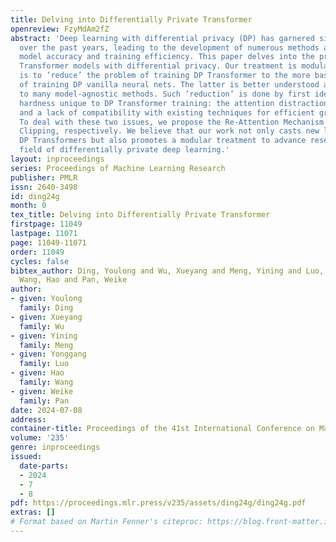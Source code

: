 ```yaml
---
title: Delving into Differentially Private Transformer
openreview: FzyMdAm2fZ
abstract: 'Deep learning with differential privacy (DP) has garnered significant attention
  over the past years, leading to the development of numerous methods aimed at enhancing
  model accuracy and training efficiency. This paper delves into the problem of training
  Transformer models with differential privacy. Our treatment is modular: the logic
  is to ’reduce’ the problem of training DP Transformer to the more basic problem
  of training DP vanilla neural nets. The latter is better understood and amenable
  to many model-agnostic methods. Such ’reduction’ is done by first identifying the
  hardness unique to DP Transformer training: the attention distraction phenomenon
  and a lack of compatibility with existing techniques for efficient gradient clipping.
  To deal with these two issues, we propose the Re-Attention Mechanism and Phantom
  Clipping, respectively. We believe that our work not only casts new light on training
  DP Transformers but also promotes a modular treatment to advance research in the
  field of differentially private deep learning.'
layout: inproceedings
series: Proceedings of Machine Learning Research
publisher: PMLR
issn: 2640-3498
id: ding24g
month: 0
tex_title: Delving into Differentially Private Transformer
firstpage: 11049
lastpage: 11071
page: 11049-11071
order: 11049
cycles: false
bibtex_author: Ding, Youlong and Wu, Xueyang and Meng, Yining and Luo, Yonggang and
  Wang, Hao and Pan, Weike
author:
- given: Youlong
  family: Ding
- given: Xueyang
  family: Wu
- given: Yining
  family: Meng
- given: Yonggang
  family: Luo
- given: Hao
  family: Wang
- given: Weike
  family: Pan
date: 2024-07-08
address:
container-title: Proceedings of the 41st International Conference on Machine Learning
volume: '235'
genre: inproceedings
issued:
  date-parts:
  - 2024
  - 7
  - 8
pdf: https://proceedings.mlr.press/v235/assets/ding24g/ding24g.pdf
extras: []
# Format based on Martin Fenner's citeproc: https://blog.front-matter.io/posts/citeproc-yaml-for-bibliographies/
---
```

